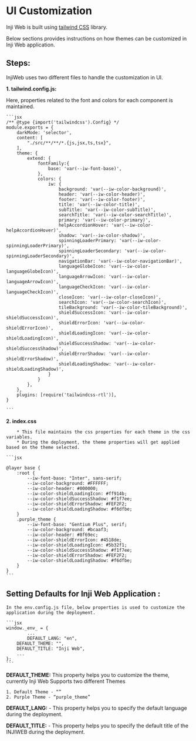 # UI Customization

Inji Web is built using [tailwind CSS](https://tailwindcss.com/) library. 

Below sections provides instructions on how themes can be customized in Inji Web application.

## **Steps:**

InjiWeb uses two different files to handle the customization in UI.

**1. tailwind.config.js:** 

Here, properties related to the font and colors for each component is maintained.
    
    ```jsx
    /** @type {import('tailwindcss').Config} */
    module.exports = {
        darkMode: 'selector',
        content: [
            "./src/**/**/*.{js,jsx,ts,tsx}",
        ],
        theme: {
            extend: {
                fontFamily:{
                    base: 'var(--iw-font-base)',
                },
                colors: {
                    iw: {
                        background: 'var(--iw-color-background)',
                        header: 'var(--iw-color-header)',
                        footer: 'var(--iw-color-footer)',
                        title: 'var(--iw-color-title)',
                        subTitle: 'var(--iw-color-subTitle)',
                        searchTitle: 'var(--iw-color-searchTitle)',
                        primary: 'var(--iw-color-primary)',
                        helpAccordionHover: 'var(--iw-color-helpAccordionHover)',
                        shadow: 'var(--iw-color-shadow)',
                        spinningLoaderPrimary: 'var(--iw-color-spinningLoaderPrimary)',
                        spinningLoaderSecondary: 'var(--iw-color-spinningLoaderSecondary)',
                        navigationBar: 'var(--iw-color-navigationBar)',
                        languageGlobeIcon: 'var(--iw-color-languageGlobeIcon)',
                        languageArrowIcon: 'var(--iw-color-languageArrowIcon)',
                        languageCheckIcon: 'var(--iw-color-languageCheckIcon)',
                        closeIcon: 'var(--iw-color-closeIcon)',
                        searchIcon: 'var(--iw-color-searchIcon)',
                        tileBackground: 'var(--iw-color-tileBackground)',
                        shieldSuccessIcon: 'var(--iw-color-shieldSuccessIcon)',
                        shieldErrorIcon: 'var(--iw-color-shieldErrorIcon)',
                        shieldLoadingIcon: 'var(--iw-color-shieldLoadingIcon)',
                        shieldSuccessShadow: 'var(--iw-color-shieldSuccessShadow)',
                        shieldErrorShadow: 'var(--iw-color-shieldErrorShadow)',
                        shieldLoadingShadow: 'var(--iw-color-shieldLoadingShadow)',
                    }
                }
            },
        },
        plugins: [require('tailwindcss-rtl')],
    }
    
    ```
    
  **2. index.css**
  
        * This file maintains the css properties for each theme in the css variables.
        * During the deployment, the theme properties will get applied based on the theme selected.
    
    ```jsx
    
    @layer base {
        :root {
            --iw-font-base: "Inter", sans-serif;
            --iw-color-background: #FFFFFF;
            --iw-color-header: #000000;
            --iw-color-shieldLoadingIcon: #ff914b;
            --iw-color-shieldSuccessShadow: #f1f7ee;
            --iw-color-shieldErrorShadow: #FEF2F2;
            --iw-color-shieldLoadingShadow: #f6dfbe;
        }
        .purple_theme {
            --iw-font-base: "Gentium Plus", serif;
            --iw-color-background: #bcaaf3;
            --iw-color-header: #8f69ec;
            --iw-color-shieldErrorIcon: #4518de;
            --iw-color-shieldLoadingIcon: #5b32f1;
            --iw-color-shieldSuccessShadow: #f1f7ee;
            --iw-color-shieldErrorShadow: #FEF2F2;
            --iw-color-shieldLoadingShadow: #f6dfbe;
        }
    }
    ```
    
   ## **Setting Defaults for Inji Web Application :** 
    
    In the env.config.js file, below properties is used to customize the application during the deployment.
    
    ```jsx
    window._env_ = {
    		...
    		DEFAULT_LANG: "en",
        DEFAULT_THEME: "",
        DEFAULT_TITLE: "Inji Web",
        ...
    };
    ```
    
  **DEFAULT_THEME:** This property helps you to customize the theme, currently Inji Web Supports two different Themes
    
    1. Default Theme - “”
    2. Purple Theme - “purple_theme”
    
  **DEFAULT_LANG:** - This property helps you to specify the default language during the deployment.
    
  **DEFAULT_TITLE:** - This property helps you to specify the default title of the INJIWEB during the deployment.

